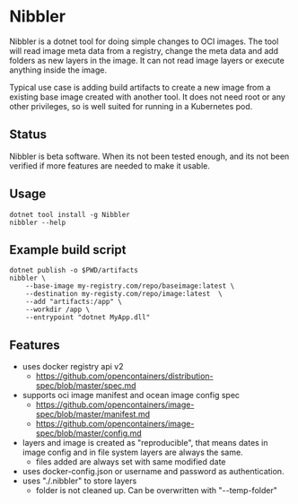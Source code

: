 # Nibbler

Nibbler is a dotnet tool for doing simple changes to OCI images.
The tool will read image meta data from a registry, change the meta data and add folders as new layers in the image.
It can not read image layers or execute anything inside the image.

Typical use case is adding build artifacts to create a new image from a existing base image created with another tool.
It does not need root or any other privileges, so is well suited for running in a Kubernetes pod.

## Status

Nibbler is beta software. When its not been tested enough, and its not been verified if more features are needed to make it usable.

## Usage

```
dotnet tool install -g Nibbler
nibbler --help
```

## Example build script

```
dotnet publish -o $PWD/artifacts
nibbler \
	--base-image my-registry.com/repo/baseimage:latest \
	--destination my-registy.com/repo/image:latest  \
	--add "artifacts:/app" \
	--workdir /app \
	--entrypoint "dotnet MyApp.dll" 
```

## Features

- uses docker registry api v2
  - https://github.com/opencontainers/distribution-spec/blob/master/spec.md
- supports oci image manifest and ocean image config spec
  - https://github.com/opencontainers/image-spec/blob/master/manifest.md
  - https://github.com/opencontainers/image-spec/blob/master/config.md
- layers and image is created as "reproducible", that means dates in image config and in file system layers are always the same.
  - files added are always set with same modified date
- uses docker-config.json or username and password as authentication.
- uses "./.nibbler" to store layers
  - folder is not cleaned up. Can be overwritten with "--temp-folder"
